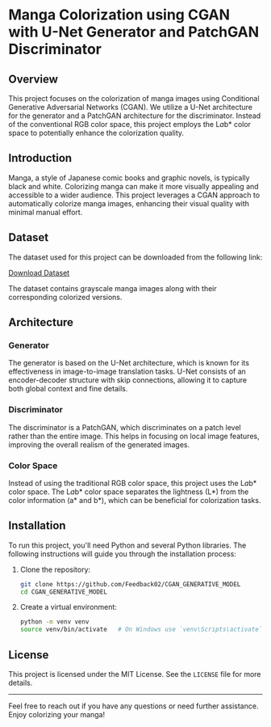 # Manga Colorization using CGAN with U-Net Generator and PatchGAN Discriminator

## Overview

This project focuses on the colorization of manga images using Conditional Generative Adversarial Networks (CGAN). We utilize a U-Net architecture for the generator and a PatchGAN architecture for the discriminator. Instead of the conventional RGB color space, this project employs the L*a*b* color space to potentially enhance the colorization quality.

## Introduction

Manga, a style of Japanese comic books and graphic novels, is typically black and white. Colorizing manga can make it more visually appealing and accessible to a wider audience. This project leverages a CGAN approach to automatically colorize manga images, enhancing their visual quality with minimal manual effort.

## Dataset

The dataset used for this project can be downloaded from the following link:

[Download Dataset](https://drive.google.com/file/d/1aM8RTM3rgVFkUUp-ppsnhfWD7AadR2Sp/view?usp=sharing)

The dataset contains grayscale manga images along with their corresponding colorized versions.

## Architecture

### Generator

The generator is based on the U-Net architecture, which is known for its effectiveness in image-to-image translation tasks. U-Net consists of an encoder-decoder structure with skip connections, allowing it to capture both global context and fine details.

### Discriminator

The discriminator is a PatchGAN, which discriminates on a patch level rather than the entire image. This helps in focusing on local image features, improving the overall realism of the generated images.

### Color Space

Instead of using the traditional RGB color space, this project uses the L*a*b* color space. The L*a*b* color space separates the lightness (L*) from the color information (a* and b*), which can be beneficial for colorization tasks.

## Installation

To run this project, you'll need Python and several Python libraries. The following instructions will guide you through the installation process:

1. Clone the repository:
    ```bash
    git clone https://github.com/Feedback02/CGAN_GENERATIVE_MODEL
    cd CGAN_GENERATIVE_MODEL
    ```

2. Create a virtual environment:
    ```bash
    python -m venv venv
    source venv/bin/activate   # On Windows use `venv\Scripts\activate`
    ```


## License

This project is licensed under the MIT License. See the `LICENSE` file for more details.

---

Feel free to reach out if you have any questions or need further assistance. Enjoy colorizing your manga!
